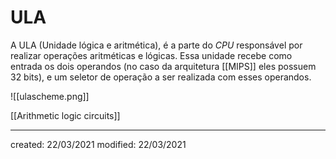 # ULA
A ULA (Unidade lógica e aritmética), é a parte do *CPU* responsável por realizar operações aritméticas e lógicas.
Essa unidade recebe como entrada os dois operandos (no caso da arquitetura [[MIPS]] eles possuem 32 bits), e um seletor de operação a ser realizada com esses operandos.

![[ulascheme.png]]

[[Arithmetic logic circuits]]

---

created: 22/03/2021
modified: 22/03/2021
